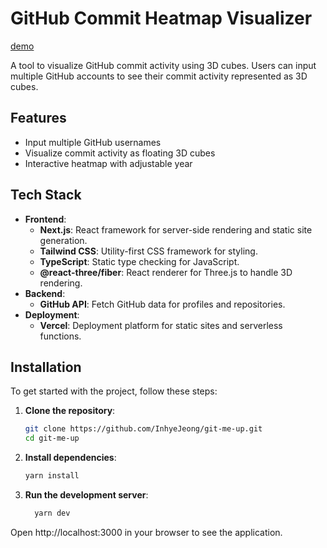 # GitHub Commit Heatmap Visualizer

[demo](https://git-me-up-rho.vercel.app/?usernames=inhyejeong)

A tool to visualize GitHub commit activity using 3D cubes. Users can input multiple GitHub accounts to see their commit activity represented as 3D cubes.

## Features

- Input multiple GitHub usernames
- Visualize commit activity as floating 3D cubes
- Interactive heatmap with adjustable year

## Tech Stack

- **Frontend**: 
  - **Next.js**: React framework for server-side rendering and static site generation.
  - **Tailwind CSS**: Utility-first CSS framework for styling.
  - **TypeScript**: Static type checking for JavaScript.
  - **@react-three/fiber**: React renderer for Three.js to handle 3D rendering.
- **Backend**:
  - **GitHub API**: Fetch GitHub data for profiles and repositories.
- **Deployment**:
  - **Vercel**: Deployment platform for static sites and serverless functions.

## Installation

To get started with the project, follow these steps:

1. **Clone the repository**:

   ```bash
   git clone https://github.com/InhyeJeong/git-me-up.git
   cd git-me-up

2. **Install dependencies**:
   ```bash
   yarn install
3. **Run the development server**:
   ```bash
     yarn dev
   ```

Open http://localhost:3000 in your browser to see the application.
